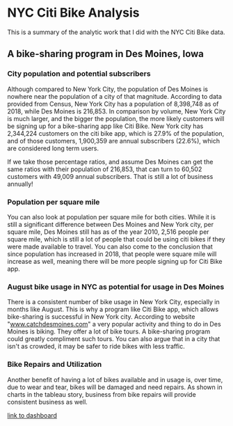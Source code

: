 # NYC Citi Bike Analysis 
This is a summary of the analytic work that I did with the NYC Citi Bike data.

## A bike-sharing program in Des Moines, Iowa

### City population and potential subscribers
Although compared to New York City, the population of Des Moines is nowhere near the population of a city of that magnitude. According to data provided from Census, New York City has a population of 8,398,748 as of 2018, while Des Moines is 216,853. In comparison by volume, New York City is much larger, and the bigger the population, the more likely customers will be signing up for a bike-sharing app like Citi Bike. New York city has 2,344,224 customers on the citi bike app, which is 27.9% of the population, and of those customers, 1,900,359 are annual subscribers (22.6%), which are considered long term users. 

If we take those percentage ratios, and assume Des Moines can get the same ratios with their population of 216,853, that can turn to 60,502 customers with 49,009 annual subscribers. That is still a lot of business annually!

### Population per square mile
You can also look at population per square mile for both cities. While it is still a significant difference between Des Moines and New York city, per square mile, Des Moines still has as of the year 2010, 2,516 people per square mile, which is still a lot of people that could be using citi bikes if they were made available to travel. You can also come to the conclusion that since population has increased in 2018, that people were square mile will increase as well, meaning there will be more people signing up for Citi Bike app.

### August bike usage in NYC as potential for usage in Des Moines
There is a consistent number of bike usage in New York City, especially in months like August. This is why a program like Citi Bike app, which allows bike-sharing is successful in New York city. According to website "www.catchdesmoines.com" a very popular activity and thing to do in Des Moines is biking. They offer a lot of bike tours. A bike-sharing program could greatly compliment such tours. You can also argue that in a city that isn't as crowded, it may be safer to ride bikes with less traffic.

### Bike Repairs and Utilization
Another benefit of having a lot of bikes available and in usage is, over time, due to wear and tear, bikes will be damaged and need repairs. As shown in charts in the tableau story, business from bike repairs will provide consistent business as well.


[link to dashboard](https://public.tableau.com/profile/justin.nguyen2907#!/vizhome/Bikesharing_15831092303550/Story2?publish=yes)
